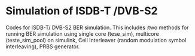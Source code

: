 # Simulation of ISDB-T /DVB-S2
Codes for ISDB-T/ DVB-S2 BER simulation.
This includes :two methods for running BER simulation using single core (tese_sim), multicore (teste_sim_pool) on simulink,
Cell Interleaver (random  modulation symbol interleaving), PRBS generator.
